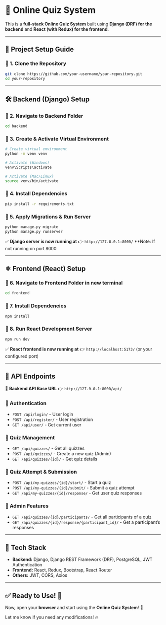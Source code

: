 
# 📝 Online Quiz System

This is a **full-stack Online Quiz System** built using **Django (DRF) for the backend** and **React (with Redux) for the frontend**.

---

## 🚀 **Project Setup Guide**

### 🔹 **1. Clone the Repository**
```bash
git clone https://github.com/your-username/your-repository.git
cd your-repository
```

---

## 🛠 **Backend (Django) Setup**

### 🔹 **2. Navigate to Backend Folder**
```bash
cd backend
```

### 🔹 **3. Create & Activate Virtual Environment**
```bash
# Create virtual environment
python -m venv venv  

# Activate (Windows)
venv\Scripts\activate  

# Activate (Mac/Linux)
source venv/bin/activate  
```

### 🔹 **4. Install Dependencies**
```bash
pip install -r requirements.txt
```

### 🔹 **5. Apply Migrations & Run Server**
```bash
python manage.py migrate
python manage.py runserver
```

✅ **Django server is now running at** 👉 `http://127.0.0.1:8000/`
**Note: If not running on port 8000

---

## ⚛️ **Frontend (React) Setup**

### 🔹 **6. Navigate to Frontend Folder in new terminal**
```bash
cd frontend
```

### 🔹 **7. Install Dependencies**
```bash
npm install
```

### 🔹 **8. Run React Development Server**
```bash
npm run dev
```

✅ **React frontend is now running at** 👉 `http://localhost:5173/` (or your configured port)

---

## 🎯 **API Endpoints**

📌 **Backend API Base URL** 👉 `http://127.0.0.1:8000/api/`

### 🔹 **Authentication**
- `POST /api/login/` - User login  
- `POST /api/register/` - User registration  
- `GET /api/user/` - Get current user  

### 🔹 **Quiz Management**
- `GET /api/quizzes/` - Get all quizzes  
- `POST /api/quizzes/` - Create a new quiz (Admin)  
- `GET /api/quizzes/{id}/` - Get quiz details  

### 🔹 **Quiz Attempt & Submission**
- `POST /api/my-quizzes/{id}/start/` - Start a quiz  
- `POST /api/my-quizzes/{id}/submit/` - Submit a quiz attempt  
- `GET /api/my-quizzes/{id}/response/` - Get user quiz responses  

### 🔹 **Admin Features**
- `GET /api/quizzes/{id}/participants/` - Get all participants of a quiz  
- `GET /api/quizzes/{id}/response/{participant_id}/` - Get a participant’s responses  

---

## 📌 **Tech Stack**
- **Backend:** Django, Django REST Framework (DRF), PostgreSQL, JWT Authentication  
- **Frontend:** React, Redux, Bootstrap, React Router  
- **Others:** JWT, CORS, Axios  

---

## ✅ **Ready to Use! 🎉**
Now, open your **browser** and start using the **Online Quiz System**! 🚀  

Let me know if you need any modifications! 🔥

